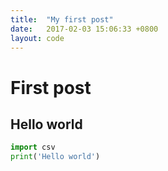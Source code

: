 ```yaml
---
title:  "My first post"
date:   2017-02-03 15:06:33 +0800
layout: code
---
```

# First post

## Hello world
```python
import csv
print('Hello world')
```

